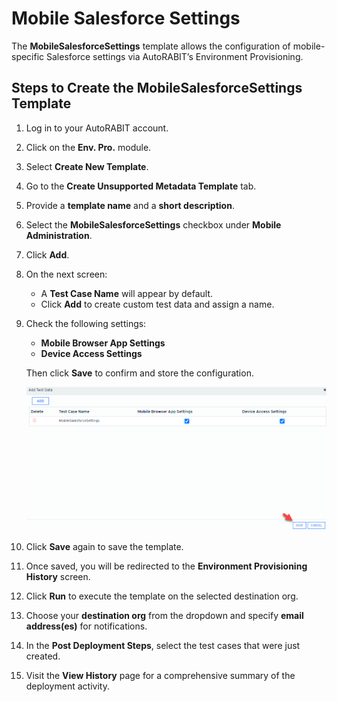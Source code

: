 # Mobile Salesforce Settings

The **MobileSalesforceSettings** template allows the configuration of mobile-specific Salesforce settings via AutoRABIT’s Environment Provisioning.

## Steps to Create the MobileSalesforceSettings Template

1. Log in to your AutoRABIT account.
2. Click on the **Env. Pro.** module.
3. Select **Create New Template**.
4. Go to the **Create Unsupported Metadata Template** tab.
5. Provide a **template name** and a **short description**.
6. Select the **MobileSalesforceSettings** checkbox under **Mobile Administration**.
7. Click **Add**.
8. On the next screen:
   * A **Test Case Name** will appear by default.
   * Click **Add** to create custom test data and assign a name.
9.  Check the following settings:

    * **Mobile Browser App Settings**
    * **Device Access Settings**

    Then click **Save** to confirm and store the configuration.

    ![Mobile Salesforce Settings Configuration](<../../../../../../.gitbook/assets/image (85).png>)
10. Click **Save** again to save the template.
11. Once saved, you will be redirected to the **Environment Provisioning History** screen.
12. Click **Run** to execute the template on the selected destination org.
13. Choose your **destination org** from the dropdown and specify **email address(es)** for notifications.
14. In the **Post Deployment Steps**, select the test cases that were just created.
15. Visit the **View History** page for a comprehensive summary of the deployment activity.
